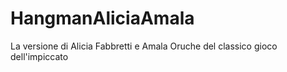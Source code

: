 # HangmanAliciaAmala
La versione di Alicia Fabbretti e Amala Oruche del classico gioco dell'impiccato 
